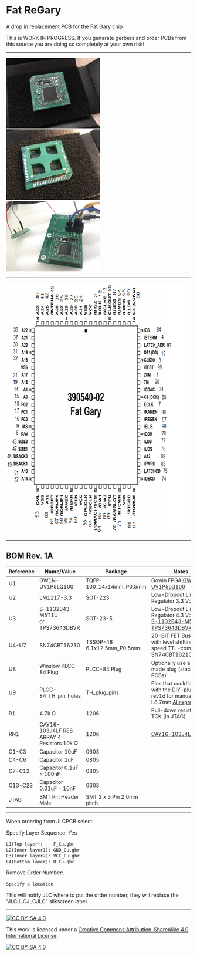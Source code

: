 # Fat ReGary
A drop in replacement PCB for the Fat Gary chip 

This is WORK IN PROGRESS. If you generate gerbers and order PCBs from this source you are doing so completely at your own risk!.

***

<a href="images/ReGary_pic1.jpg">
<img src="images/ReGary_pic1.jpg" width="256" height="192">
</a>
<a href="images/ReGary_pic2.jpg">
<img src="images/ReGary_pic2.jpg" width="256" height="192">
</a>
<a href="images/ReGary_pic3.jpg">
<img src="images/ReGary_pic3.jpg" width="256" height="192">
</a>

***

<a href="images/Fat_ReGary_pinmapping_rev1a.png">
<img src="images/Fat_ReGary_pinmapping_rev1a.png" width="778" height="684">
</a>

***

BOM Rev. 1A
---------
Reference  | Name/Value   | Package | Notes
-|-|-|-|
U1 | GW1N-UV1P5LQ100  | TQFP-100_14x14mm_P0.5mm | Gowin FPGA [GW1N-UV1P5LQ100](https://www.mouser.com/ProductDetail/192-GW1P5LQ100C6-I5)
U2 | LM1117-3.3 | SOT-223 | Low-Dropout Linear Regulator 3.3 Volt
U3 | S-1132B43-M5T1U <br />or <br />TPS73643DBVR | SOT-23-5 | Low-Dropout Linear Regulator 4.3 Volt <br /> [S-1132B43-M5T1U](https://www.mouser.com/ProductDetail/628-S-1132B43-M5T1G) <br /> [TPS73643DBVR](https://www.mouser.com/ProductDetail/595-TPS73643DBVR) <br />
U4-U7 | SN74CBT16210 | TSSOP-48 6.1x12.5mm_P0.5mm | 20-BIT FET Bus switch with level shifting, high-speed TTL-compatible. [SN74CBT16210CDGGR ](https://www.mouser.com/ProductDetail/595-SN74CBT16210CDGG)
U8 | Winslow PLCC-84 Plug | PLCC-84 Plug | Optionally use a home made plug (stacked PCBs)
U9 | PLCC-84_TH_pin_holes | TH_plug_pins | Pins that could be used with the DIY-plug PCBs rev1d for manual fitting, L8.7mm [Aliexpress](https://www.aliexpress.com/item/32893608810.html).
R1 | 4.7k Ω | 1206 | Pull-down resistor for TCK (in JTAG)
RN1 | CAY16-103J4LF RES ARRAY 4 Resistors 10k Ω | 1206 | [CAY16-103J4LF](https://www.mouser.com/ProductDetail/652-CAY16-103J4LF)
C1-C3 | Capacitor 10uF | 0603 | 
C4-C6 | Capacitor 1uF | 0805 | 
C7-C12 | Capacitor 0.1uF = 100nF | 0805 | 
C13-C23 | Capacitor 0.01uF = 10nF | 0603 |
JTAG | SMT Pin Header Male | SMT 2 x 3 Pin 2.0mm pitch |

***

When ordering from JLCPCB select:

Specify Layer Sequence: Yes

    L1(Top layer):    F_Cu.gbr
    L2(Inner layer1): GND_Cu.gbr
    L3(Inner layer2): VCC_Cu.gbr
    L4(Bottom layer): B_Cu.gbr

Remove Order Number: 

    Specify a location

This will notify JLC where to put the order number, they will replace the "JLCJLCJLCJLC" silkscreen label.

***

[![CC BY-SA 4.0][cc-by-sa-shield]][cc-by-sa]

This work is licensed under a
[Creative Commons Attribution-ShareAlike 4.0 International License][cc-by-sa].

[![CC BY-SA 4.0][cc-by-sa-image]][cc-by-sa]

[cc-by-sa]: http://creativecommons.org/licenses/by-sa/4.0/
[cc-by-sa-image]: https://licensebuttons.net/l/by-sa/4.0/88x31.png
[cc-by-sa-shield]: https://img.shields.io/badge/License-CC%20BY--SA%204.0-lightgrey.svg
